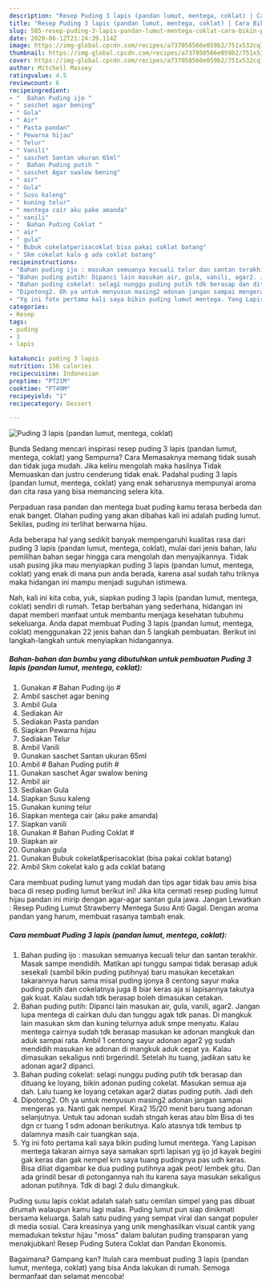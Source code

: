 ```yaml
---
description: "Resep Puding 3 lapis (pandan lumut, mentega, coklat) | Cara Bikin Puding 3 lapis (pandan lumut, mentega, coklat) Yang Lezat Sekali"
title: "Resep Puding 3 lapis (pandan lumut, mentega, coklat) | Cara Bikin Puding 3 lapis (pandan lumut, mentega, coklat) Yang Lezat Sekali"
slug: 585-resep-puding-3-lapis-pandan-lumut-mentega-coklat-cara-bikin-puding-3-lapis-pandan-lumut-mentega-coklat-yang-lezat-sekali
date: 2020-06-12T21:24:39.114Z
image: https://img-global.cpcdn.com/recipes/a737058566e059b2/751x532cq70/puding-3-lapis-pandan-lumut-mentega-coklat-foto-resep-utama.jpg
thumbnail: https://img-global.cpcdn.com/recipes/a737058566e059b2/751x532cq70/puding-3-lapis-pandan-lumut-mentega-coklat-foto-resep-utama.jpg
cover: https://img-global.cpcdn.com/recipes/a737058566e059b2/751x532cq70/puding-3-lapis-pandan-lumut-mentega-coklat-foto-resep-utama.jpg
author: Mitchell Massey
ratingvalue: 4.5
reviewcount: 6
recipeingredient:
- "  Bahan Puding ijo "
- " saschet agar bening"
- " Gula"
- " Air"
- " Pasta pandan"
- " Pewarna hijau"
- " Telur"
- " Vanili"
- " saschet Santan ukuran 65ml"
- "  Bahan Puding putih "
- " saschet Agar swalow bening"
- " air"
- " Gula"
- " Susu kaleng"
- " kuning telur"
- " mentega cair aku pake amanda"
- " vanili"
- "  Bahan Puding Coklat "
- " air"
- " gula"
- " Bubuk cokelatperisacoklat bisa pakai coklat batang"
- " Skm cokelat kalo g ada coklat batang"
recipeinstructions:
- "Bahan puding ijo : masukan semuanya kecuali telur dan santan terakhir. Masak sampe mendidih. Matikan api tunggu sampai tidak berasap aduk sesekali (sambil bikin puding putihnya) baru masukan kecetakan takarannya harus sama misal puding ijonya 8 centong sayur maka puding putih dan cokelatnya juga 8 biar keras aja si lapisannya takutya gak kuat. Kalau sudah tdk berasap boleh dimasukan cetakan."
- "Bahan puding putih: Dipanci lain masukan air, gula, vanili, agar2. Jangan lupa mentega di cairkan dulu dan tunggu agak tdk panas. Di mangkuk lain masukan skm dan kuning telurnya aduk smpe menyatu. Kalau mentega cairnya sudah tdk berasap masukan ke adonan mangkuk dan aduk sampai rata. Ambil 1 centong sayur adonan agar2 yg sudah mendidih masukan ke adonan di mangkuk aduk cepat ya. Kalau dimasukan sekaligus nnti brgerindil. Setelah itu tuang, jadikan satu ke adonan agar2 dipanci."
- "Bahan puding cokelat: selagi nunggu puding putih tdk berasap dan dituang ke loyang, bikin adonan puding cokelat. Masukan semua aja dah. Lalu tuang ke loyang cetakan agar2 diatas puding putih. Jadi deh"
- "Dipotong2. Oh ya untuk menyusun masing2 adonan jangan sampai mengeras ya. Nanti gak nempel. Kira2 15/20 menit baru tuang adonan selanjutnya. Untuk tau adonan sudah stngah keras atau blm Bisa di tes dgn cr tuang 1 sdm adonan berikutnya. Kalo atasnya tdk tembus tp dalamnya masih cair tuangkan saja."
- "Yg ini foto pertama kali saya bikin puding lumut mentega. Yang Lapisan mentega takaran airnya saya samakan sprti lapisan yg ijo jd kayak begini gak keras dan gak nempel krn saya tuang pudingnya pas udh keras. Bisa diliat digambar ke dua puding putihnya agak peot/ lembek gitu. Dan ada grindil besar di potongannya nah itu karena saya masukan sekaligus adonan putihnya. Tdk di bagi 2 dulu dimangkuk."
categories:
- Resep
tags:
- puding
- 3
- lapis

katakunci: puding 3 lapis 
nutrition: 156 calories
recipecuisine: Indonesian
preptime: "PT21M"
cooktime: "PT49M"
recipeyield: "1"
recipecategory: Dessert

---
```



![Puding 3 lapis (pandan lumut, mentega, coklat)](https://img-global.cpcdn.com/recipes/a737058566e059b2/751x532cq70/puding-3-lapis-pandan-lumut-mentega-coklat-foto-resep-utama.jpg)

Bunda Sedang mencari inspirasi resep puding 3 lapis (pandan lumut, mentega, coklat) yang Sempurna? Cara Memasaknya memang tidak susah dan tidak juga mudah. Jika keliru mengolah maka hasilnya Tidak Memuaskan dan justru cenderung tidak enak. Padahal puding 3 lapis (pandan lumut, mentega, coklat) yang enak seharusnya mempunyai aroma dan cita rasa yang bisa memancing selera kita.

Perpaduan rasa pandan dan mentega buat puding kamu terasa berbeda dan enak banget. Olahan puding yang akan dibahas kali ini adalah puding lumut. Sekilas, puding ini terlihat berwarna hijau.

Ada beberapa hal yang sedikit banyak mempengaruhi kualitas rasa dari puding 3 lapis (pandan lumut, mentega, coklat), mulai dari jenis bahan, lalu pemilihan bahan segar hingga cara mengolah dan menyajikannya. Tidak usah pusing jika mau menyiapkan puding 3 lapis (pandan lumut, mentega, coklat) yang enak di mana pun anda berada, karena asal sudah tahu triknya maka hidangan ini mampu menjadi suguhan istimewa.


Nah, kali ini kita coba, yuk, siapkan puding 3 lapis (pandan lumut, mentega, coklat) sendiri di rumah. Tetap berbahan yang sederhana, hidangan ini dapat memberi manfaat untuk membantu menjaga kesehatan tubuhmu sekeluarga. Anda dapat membuat Puding 3 lapis (pandan lumut, mentega, coklat) menggunakan 22 jenis bahan dan 5 langkah pembuatan. Berikut ini langkah-langkah untuk menyiapkan hidangannya.

<!--inarticleads1-->

##### Bahan-bahan dan bumbu yang dibutuhkan untuk pembuatan Puding 3 lapis (pandan lumut, mentega, coklat):

1. Gunakan  # Bahan Puding ijo #
1. Ambil  saschet agar bening
1. Ambil  Gula
1. Sediakan  Air
1. Sediakan  Pasta pandan
1. Siapkan  Pewarna hijau
1. Sediakan  Telur
1. Ambil  Vanili
1. Gunakan  saschet Santan ukuran 65ml
1. Ambil  # Bahan Puding putih #
1. Gunakan  saschet Agar swalow bening
1. Ambil  air
1. Sediakan  Gula
1. Siapkan  Susu kaleng
1. Gunakan  kuning telur
1. Siapkan  mentega cair (aku pake amanda)
1. Siapkan  vanili
1. Gunakan  # Bahan Puding Coklat #
1. Siapkan  air
1. Gunakan  gula
1. Gunakan  Bubuk cokelat&amp;perisacoklat (bisa pakai coklat batang)
1. Ambil  Skm cokelat kalo g ada coklat batang


Cara membuat puding lumut yang mudah dan tips agar tidak bau amis bisa baca di resep puding lumut berikut ini! Jika kita cermati resep puding lumut hijau pandan ini mirip dengan agar-agar santan gula jawa. Jangan Lewatkan : Resep Puding Lumut Strawberry Mentega Susu Anti Gagal. Dengan aroma pandan yang harum, membuat rasanya tambah enak. 

<!--inarticleads2-->

##### Cara membuat Puding 3 lapis (pandan lumut, mentega, coklat):

1. Bahan puding ijo : masukan semuanya kecuali telur dan santan terakhir. Masak sampe mendidih. Matikan api tunggu sampai tidak berasap aduk sesekali (sambil bikin puding putihnya) baru masukan kecetakan takarannya harus sama misal puding ijonya 8 centong sayur maka puding putih dan cokelatnya juga 8 biar keras aja si lapisannya takutya gak kuat. Kalau sudah tdk berasap boleh dimasukan cetakan.
1. Bahan puding putih: Dipanci lain masukan air, gula, vanili, agar2. Jangan lupa mentega di cairkan dulu dan tunggu agak tdk panas. Di mangkuk lain masukan skm dan kuning telurnya aduk smpe menyatu. Kalau mentega cairnya sudah tdk berasap masukan ke adonan mangkuk dan aduk sampai rata. Ambil 1 centong sayur adonan agar2 yg sudah mendidih masukan ke adonan di mangkuk aduk cepat ya. Kalau dimasukan sekaligus nnti brgerindil. Setelah itu tuang, jadikan satu ke adonan agar2 dipanci.
1. Bahan puding cokelat: selagi nunggu puding putih tdk berasap dan dituang ke loyang, bikin adonan puding cokelat. Masukan semua aja dah. Lalu tuang ke loyang cetakan agar2 diatas puding putih. Jadi deh
1. Dipotong2. Oh ya untuk menyusun masing2 adonan jangan sampai mengeras ya. Nanti gak nempel. Kira2 15/20 menit baru tuang adonan selanjutnya. Untuk tau adonan sudah stngah keras atau blm Bisa di tes dgn cr tuang 1 sdm adonan berikutnya. Kalo atasnya tdk tembus tp dalamnya masih cair tuangkan saja.
1. Yg ini foto pertama kali saya bikin puding lumut mentega. Yang Lapisan mentega takaran airnya saya samakan sprti lapisan yg ijo jd kayak begini gak keras dan gak nempel krn saya tuang pudingnya pas udh keras. Bisa diliat digambar ke dua puding putihnya agak peot/ lembek gitu. Dan ada grindil besar di potongannya nah itu karena saya masukan sekaligus adonan putihnya. Tdk di bagi 2 dulu dimangkuk.


Puding susu lapis coklat adalah salah satu cemilan simpel yang pas dibuat dirumah walaupun kamu lagi malas. Puding lumut pun siap dinikmati bersama keluarga. Salah satu puding yang sempat viral dan sangat populer di media sosial. Cara kreasinya yang unik menghasilkan visual cantik yang memadukan tekstur hijau &#34;moss&#34; dalam balutan puding transparan yang menakjubkan! Resep Puding Sutera Coklat dan Pandan Ekonomis. 

Bagaimana? Gampang kan? Itulah cara membuat puding 3 lapis (pandan lumut, mentega, coklat) yang bisa Anda lakukan di rumah. Semoga bermanfaat dan selamat mencoba!
